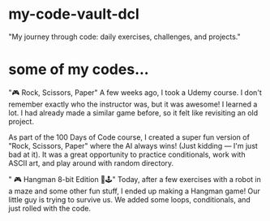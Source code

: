 # my-code-vault-dcl
"My journey through code: daily exercises, challenges, and projects."
# some of my codes...
"🎮 Rock, Scissors, Paper"
A few weeks ago, I took a Udemy course. I don't remember exactly who the instructor was, but it was awesome! I learned a lot. I had already made a similar game before, so it felt like revisiting an old project.

As part of the 100 Days of Code course, I created a super fun version of "Rock, Scissors, Paper" where the AI always wins! (Just kidding — I'm just bad at it). It was a great opportunity to practice conditionals, work with ASCII art, and play around with random directory.

" 🎮 Hangman 8-bit Edition 🧱🕹️"
Today, after a few exercises with a robot in a maze and some other fun stuff, I ended up making a Hangman game! Our little guy is trying to survive us. We added some loops, conditionals, and just rolled with the code.
